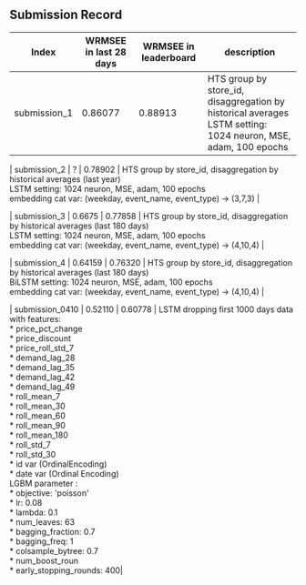 ## Submission Record

| **Index** | **WRMSEE in last 28 days** | **WRMSEE in leaderboard** | **description** |
|-----------|----------------------------|---------------------------|-----------------|
| submission_1 | 0.86077 | 0.88913 | HTS group by store_id, disaggregation by historical averages<br/> LSTM setting: 1024 neuron, MSE, adam, 100 epochs | 

| submission_2 | ? | 0.78902 | HTS group by store_id, disaggregation by historical averages (last year)<br/> LSTM setting: 1024 neuron, MSE, adam, 100 epochs <br/> embedding cat var: (weekday, event_name, event_type) -> (3,7,3) |

| submission_3 | 0.6675 | 0.77858 | HTS group by store_id, disaggregation by historical averages (last 180 days)<br/> LSTM setting: 1024 neuron, MSE, adam, 100 epochs <br/> embedding cat var: (weekday, event_name, event_type) -> (4,10,4) |

| submission_4 | 0.64159 | 0.76320 | HTS group by store_id, disaggregation by historical averages (last 180 days)<br/> BiLSTM setting: 1024 neuron, MSE, adam, 100 epochs <br/> embedding cat var: (weekday, event_name, event_type) -> (4,10,4) |

| submission_0410 | 0.52110 | 0.60778 | LSTM dropping first 1000 days data with features:<br/> * price_pct_change <br/> * price_discount <br/> * price_roll_std_7 <br/>  * demand_lag_28 <br/> * demand_lag_35 <br/> * demand_lag_42 <br/> * demand_lag_49 <br/> * roll_mean_7 <br/> * roll_mean_30 <br/> * roll_mean_60 <br/> * roll_mean_90 <br/> * roll_mean_180 <br/> * roll_std_7 <br/> * roll_std_30 <br/> * id var (OrdinalEncoding) <br/> * date var (Ordinal Encoding) <br/> LGBM parameter : <br/> * objective: 'poisson' <br/> * lr: 0.08 <br/> * lambda: 0.1 <br/> * num_leaves: 63 <br/> * bagging_fraction: 0.7 <br/> * bagging_freq: 1 <br/> * colsample_bytree: 0.7 <br/> * num_boost_roun<br/> * early_stopping_rounds: 400|
